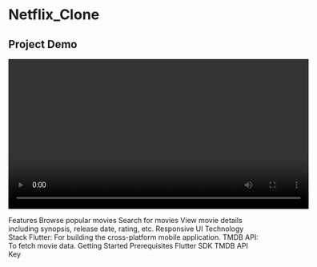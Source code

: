 # Netflix_Clone

## Project Demo

<video width="600" controls>
  <source src="assets/images/Android_Emulator_Pixel_2_API_30_5554_2024-08-01_11-21-09.mp4" type="video/mp4">
  Your browser does not support the video tag.
</video>


Features
Browse popular movies
Search for movies
View movie details including synopsis, release date, rating, etc.
Responsive UI
Technology Stack
Flutter: For building the cross-platform mobile application.
TMDB API: To fetch movie data.
Getting Started
Prerequisites
Flutter SDK
TMDB API Key
